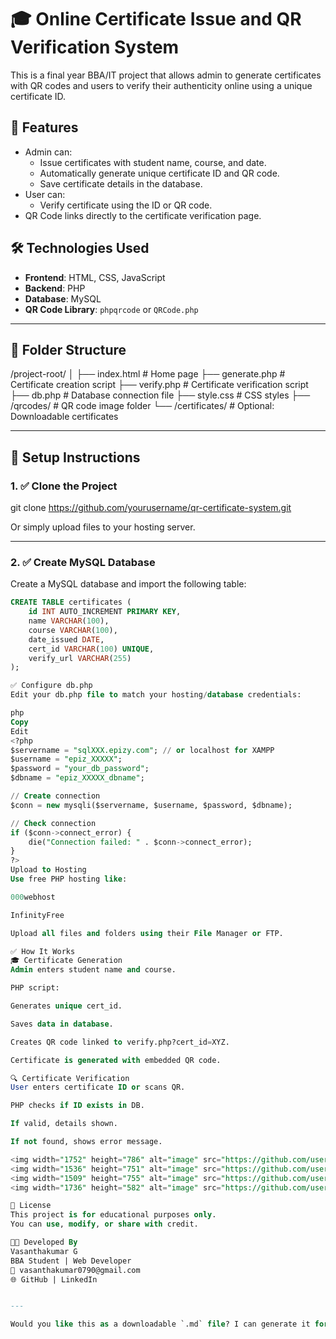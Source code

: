 # 🎓 Online Certificate Issue and QR Verification System

This is a final year BBA/IT project that allows admin to generate certificates with QR codes and users to verify their authenticity online using a unique certificate ID.

## 🚀 Features

- Admin can:
  - Issue certificates with student name, course, and date.
  - Automatically generate unique certificate ID and QR code.
  - Save certificate details in the database.
- User can:
  - Verify certificate using the ID or QR code.
- QR Code links directly to the certificate verification page.

## 🛠️ Technologies Used

- **Frontend**: HTML, CSS, JavaScript
- **Backend**: PHP
- **Database**: MySQL
- **QR Code Library**: `phpqrcode` or `QRCode.php`

---

## 📁 Folder Structure

/project-root/
│
├── index.html # Home page
├── generate.php # Certificate creation script
├── verify.php # Certificate verification script
├── db.php # Database connection file
├── style.css # CSS styles
├── /qrcodes/ # QR code image folder
└── /certificates/ # Optional: Downloadable certificates


---

## 🔧 Setup Instructions

### 1. ✅ Clone the Project
git clone https://github.com/yourusername/qr-certificate-system.git


Or simply upload files to your hosting server.

---

### 2. ✅ Create MySQL Database

Create a MySQL database and import the following table:

```sql
CREATE TABLE certificates (
    id INT AUTO_INCREMENT PRIMARY KEY,
    name VARCHAR(100),
    course VARCHAR(100),
    date_issued DATE,
    cert_id VARCHAR(100) UNIQUE,
    verify_url VARCHAR(255)
);

✅ Configure db.php
Edit your db.php file to match your hosting/database credentials:

php
Copy
Edit
<?php
$servername = "sqlXXX.epizy.com"; // or localhost for XAMPP
$username = "epiz_XXXXX";
$password = "your_db_password";
$dbname = "epiz_XXXXX_dbname";

// Create connection
$conn = new mysqli($servername, $username, $password, $dbname);

// Check connection
if ($conn->connect_error) {
    die("Connection failed: " . $conn->connect_error);
}
?>
Upload to Hosting
Use free PHP hosting like:

000webhost

InfinityFree

Upload all files and folders using their File Manager or FTP.

✅ How It Works
🎓 Certificate Generation
Admin enters student name and course.

PHP script:

Generates unique cert_id.

Saves data in database.

Creates QR code linked to verify.php?cert_id=XYZ.

Certificate is generated with embedded QR code.

🔍 Certificate Verification
User enters certificate ID or scans QR.

PHP checks if ID exists in DB.

If valid, details shown.

If not found, shows error message.

<img width="1752" height="786" alt="image" src="https://github.com/user-attachments/assets/61a658f7-2d18-47b5-81a3-d80932433dd4" />
<img width="1536" height="751" alt="image" src="https://github.com/user-attachments/assets/5c957c77-ac32-4881-ba19-afbae83f557e" />
<img width="1509" height="755" alt="image" src="https://github.com/user-attachments/assets/d5f509f1-3b2a-4dbf-88f6-ba594ad6dd6b" />
<img width="1736" height="582" alt="image" src="https://github.com/user-attachments/assets/2974b9bc-75d9-4be6-805e-96c66cbf5d7c" />

📄 License
This project is for educational purposes only.
You can use, modify, or share with credit.

👨‍💻 Developed By
Vasanthakumar G
BBA Student | Web Developer
📧 vasanthakumar0790@gmail.com
🌐 GitHub | LinkedIn


---

Would you like this as a downloadable `.md` file? I can generate it for you too.
